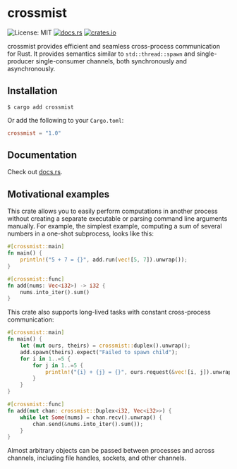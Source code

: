 # crossmist

![License: MIT](https://img.shields.io/crates/l/crossmist)
[![docs.rs](https://img.shields.io/docsrs/crossmist)](https://docs.rs/crossmist/latest/crossmist/)
[![crates.io](https://img.shields.io/crates/v/crossmist)](https://crates.io/crates/crossmist)

crossmist provides efficient and seamless cross-process communication for Rust. It provides semantics similar to `std::thread::spawn` and single-producer single-consumer channels, both synchronously and asynchronously.


## Installation

```shell
$ cargo add crossmist
```

Or add the following to your `Cargo.toml`:

```toml
crossmist = "1.0"
```


## Documentation

Check out [docs.rs](https://docs.rs/crossmist/latest/crossmist/).


## Motivational examples

This crate allows you to easily perform computations in another process without creating a separate executable or parsing command line arguments manually. For example, the simplest example, computing a sum of several numbers in a one-shot subprocess, looks like this:

```rust
#[crossmist::main]
fn main() {
    println!("5 + 7 = {}", add.run(vec![5, 7]).unwrap());
}

#[crossmist::func]
fn add(nums: Vec<i32>) -> i32 {
    nums.into_iter().sum()
}
```

This crate also supports long-lived tasks with constant cross-process communication:

```rust
#[crossmist::main]
fn main() {
    let (mut ours, theirs) = crossmist::duplex().unwrap();
    add.spawn(theirs).expect("Failed to spawn child");
    for i in 1..=5 {
        for j in 1..=5 {
            println!("{i} + {j} = {}", ours.request(&vec![i, j]).unwrap());
        }
    }
}

#[crossmist::func]
fn add(mut chan: crossmist::Duplex<i32, Vec<i32>>) {
    while let Some(nums) = chan.recv().unwrap() {
        chan.send(&nums.into_iter().sum());
    }
}
```

Almost arbitrary objects can be passed between processes and across channels, including file handles, sockets, and other channels.
